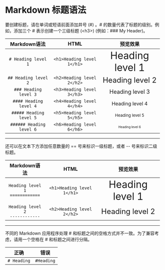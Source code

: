 # Markdown 标题语法

要创建标题，请在单词或短语前面添加井号 (#) 。# 的数量代表了标题的级别。例如，添加三个 # 表示创建一个三级标题 (&lt;h3>) (例如：### My Header)。

| Markdown语法 | HTML | 预览效果 |
| :---: | :---: | :---: |
| `# Heading level 1` | `<h1>Heading level 1</h1>` | <font size= "6"> Heading level 1 </font>|
| `## Heading level 2` | `<h2>Heading level 2</h2>` | <font size= "5"> Heading level 2 </font>|
| `### Heading level 3` | `<h3>Heading level 3</h3>` | <font size= "4"> Heading level 3 </font>|
| `#### Heading level 4` | `<h4>Heading level 4</h4>` | <font size= "3"> Heading level 4 </font>|
| `##### Heading level 5` | `<h5>Heading level 5</h5>` | <font size= "2"> Heading level 5 </font>|
| `###### Heading level 6` | `<h6>Heading level 6</h6>` | <font size= "1"> Heading level 6 </font>|

---
还可以在文本下方添加任意数量的 == 号来标识一级标题，或者 -- 号来标识二级标题。

| Markdown语法 | HTML | 预览效果 |
| :---: | :---: | :---: |
| `Heading level 1` <br> `============` | `<h1>Heading level 1</h1>` | <font size= "6"> Heading level 1 </font> |
| `Heading level 2` <br> `------------` | `<h2>Heading level 2</h2>` | <font size= "5"> Heading level 2 </font> |

---

不同的 Markdown 应用程序处理 # 和标题之间的空格方式并不一致。为了兼容考虑，请用一个空格在 # 和标题之间进行分隔。

| 正确 | 错误 |
| :---: | :---: |
| `# Heading` | `#Heading` |